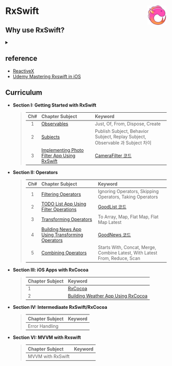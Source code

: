 # RxSwift <img src = "https://github.com/ReactiveX/RxSwift/raw/main/assets/RxSwift_Logo.png" width = 60  align = right> 

## Why use RxSwift?
  
<details>
<summary></summary>
  
### Rx

Reactive Extensions을 사용하는 라이브러리이다.

즉, Reactive Programming을 쉽게 할 수 있도록 돕는 역할을 한다.

데이터의 흐름과 그에 대한 처리를 정의해놓고, 흐름에서 변경사항이 생기면 미리 정의해둔 방식에 따라 변화를 주는 프로그래밍 방식이다. 결국 반응형인데 **변화에 실시간으로 반응**하기 때문 !

> 그래서 RxSwift는 함수형 프로그래밍인 Swift에 반응형 프로그래밍을 더해주는 라이브러리로 볼 수 있다.

---

### RxSwift를 사용함으로써

- **반응형 패러다임이 제공하는 명확함으로 비동기를 동기화된 것처럼 작성이 가능하다.**

곳곳에 DispatchQueue, OperationQueue,, 를 하나의 비동기 코드로 개발이 가능하다.

이렇게 Rx로 일관된 코드를 작성하면서 확장이 불가능한 아키텍쳐 패턴의 확장이 가능하고, 서로 다르게 구현한 로직을 조합하기 쉽다.


- **Thread 처리가 쉬워진다. → 콜백지옥에서 벗어날 수 있음!**

만약 RxSwift를 사용하지 않는다면?

A라는 값을 받아와야 B라는 값을 받아올 수 있고, B라는 값을 받아와야 C라는 값을 받아올 수 있는 상황에서는 흔히 말하는 콜백(CallBack) 지옥이 코드에 나타나게 될 수 있다.

하지만 Rx를 이용하여 가독성을 높이고, 스레드를 쉽게 넘나들며 콜백 지옥을 탈출할 수 있을 것이다. 따라서 UI 이벤트, 네트워크 처리 등의 **데이터를 갱신했을 때의 처리가 쉬워지고,** 그만큼 **코드도 깔끔**해질 것이다.


### 주의할 점

- **클로저의 사용이 많다.**

캡쳐리스트를 사용하여 메모리 누수를 일으키는 강한 순환 참조 (Strong reference cycle)을 피할 수 있게 신경써야한다.

클로저에서는 value type이라고 하더라도, 해당 객체가 만들어진 곳의 인스턴스를 참조할 것이다.
캡쳐리스트를 해주지 않는다면, race condition 같은 것이 발생할 수 있다.

---

> **참고**
> 
- [끄적이는 개발노트](https://beenii.tistory.com/178)
- [Clint Jang 블로그](https://medium.com/@jang.wangsu/ios-swift-rxswift-%EC%99%9C-%EC%82%AC%EC%9A%A9%ED%95%98%EB%A9%B4-%EC%A2%8B%EC%9D%84%EA%B9%8C%EC%9A%94-5c9995f47bab)
</div>
</details>

## reference
- [ReactiveX](http://reactivex.io/)
- [Udemy Mastering Rxswift in iOS](https://www.udemy.com/course/mastering-rxswift-in-ios/)


## Curriculum

* **Section I: Getting Started with RxSwift**
  > | Ch# | Chapter Subject | Keyword |
  > |:---:| :--- | :--- |
  > |1| [Observables](https://www.notion.so/Observables-0d3b84af6e0540f6ac231aa9e6a28138) | Just, Of, From, Dispose, Create |
  > |2| [Subjects](https://www.notion.so/Subject-c75ff57eecd549b5b22a1d35455fec56) | Publish Subject, Behavior Subject, Replay Subject, Observable 과 Subject 차이 |
  > |3| [Implementing Photo Filter App Using RxSwift](https://www.notion.so/Implementing-Photo-Filter-App-Using-RxSwift-c8484db9fda447b1afb239ce4c7a855a) | [CameraFilter 코드](https://github.com/camosss/RxSwift/tree/main/CameraFilter) |

* **Section II: Operators**
  > | Ch# | Chapter Subject | Keyword |
  > |:---:| :--- | :--- |
  > |1| [Filtering Operators](https://www.notion.so/Filtering-Operators-a3d77b28919f4255b3727f0ec70d0dcb) | Ignoring Operators, Skipping Operators, Taking Operators |
  > |2| [TODO List App Using Filter Operations](https://www.notion.so/TODO-List-App-Using-Filter-Operations-c7a55fbacee7492d92607ba0d8db3319) | [GoodList 코드](https://github.com/camosss/RxSwift/tree/main/GoodList) |
  > |3| [Transforming Operators](https://www.notion.so/Transforming-Operators-1e78cc2409c84678a57623e463669477) | To Array, Map, Flat Map, Flat Map Latest |
  > |4| [Building News App Using Transforming Operators](https://www.notion.so/Building-News-App-Using-Transforming-Operators-88d566808bfd48b29bbd1fbe58a5ae39) | [GoodNews 코드](https://github.com/camosss/RxSwift/tree/main/GoodNews) |
  > |5| [Combining Operators](https://www.notion.so/Combining-Operators-50407af9c7cd4f208f005041a3a8489c) | Starts With, Concat, Merge, Combine Latest, With Latest From, Reduce, Scan |


* **Section III: iOS Apps with RxCocoa**
  > | Chapter Subject | Keyword |
  > | :--- | :--- |
  > |1| [RxCocoa](https://www.notion.so/RxCocoa-2333716ea79c4bcfa594bd7dd79e1d7b) | Control Property, Binder, Traits |
  > |2| [Building Weather App Using RxCocoa](https://www.notion.so/Building-Weather-App-Using-RxCocoa-52d5c8d3c78446e7a5f7e06d1eb5ffc4)| [GoodWeather ](https://github.com/camosss/RxSwift/tree/main/GoodWeather) |


* **Section IV: Intermediaate RxSwift/RxCocoa**
  > | Chapter Subject | Keyword |
  > | :--- | :--- |
  > | Error Handling |  |


* **Section VI: MVVM with Rxswift**
  > | Chapter Subject | Keyword |
  > | :--- | :--- |
  > | MVVM with RxSwift |  |

